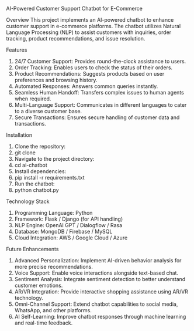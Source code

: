 AI-Powered Customer Support Chatbot for E-Commerce

Overview
This project implements an AI-powered chatbot to enhance customer support in e-commerce platforms. The chatbot utilizes Natural Language Processing (NLP) to assist customers with inquiries, order tracking, product recommendations, and issue resolution.

Features
1.	24/7 Customer Support: Provides round-the-clock assistance to users.
2.	Order Tracking: Enables users to check the status of their orders.
3.	Product Recommendations: Suggests products based on user preferences and browsing history.
4.	Automated Responses: Answers common queries instantly.
5.	Seamless Human Handoff: Transfers complex issues to human agents when required.
6.	Multi-Language Support: Communicates in different languages to cater to a diverse customer base.
7.	Secure Transactions: Ensures secure handling of customer data and transactions.
	
Installation
1.	Clone the repository: 
2.	git clone 
3.	Navigate to the project directory: 
4.	cd ai-chatbot
5.	Install dependencies: 
6.	pip install -r requirements.txt
7.	Run the chatbot: 
8.	python chatbot.py
	
Technology Stack
1.	Programming Language: Python
2.	Framework: Flask / Django (for API handling)
3.	NLP Engine: OpenAI GPT / Dialogflow / Rasa
4.	Database: MongoDB / Firebase / MySQL
5.	Cloud Integration: AWS / Google Cloud / Azure

Future Enhancements
1.	Advanced Personalization: Implement AI-driven behavior analysis for more precise recommendations.
2.	Voice Support: Enable voice interactions alongside text-based chat.
3.	Sentiment Analysis: Integrate sentiment detection to better understand customer emotions.
4.	AR/VR Integration: Provide interactive shopping assistance using AR/VR technology.
5.	Omni-Channel Support: Extend chatbot capabilities to social media, WhatsApp, and other platforms.
6.	AI Self-Learning: Improve chatbot responses through machine learning and real-time feedback.

